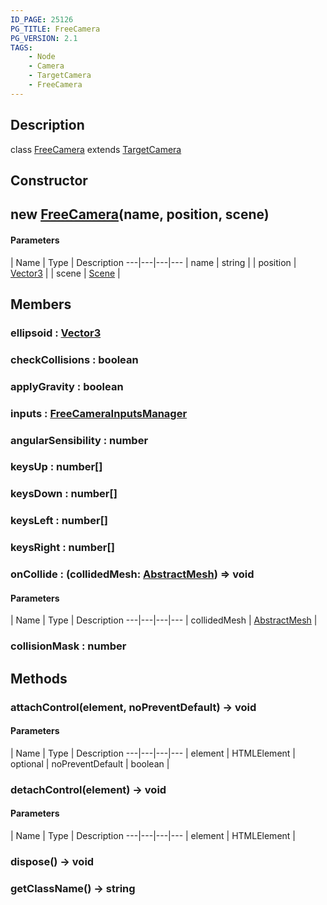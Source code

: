 ```yaml
---
ID_PAGE: 25126
PG_TITLE: FreeCamera
PG_VERSION: 2.1
TAGS:
    - Node
    - Camera
    - TargetCamera
    - FreeCamera
---
```

## Description

class [FreeCamera](/classes/3.1/FreeCamera) extends [TargetCamera](/classes/3.1/TargetCamera)



## Constructor

## new [FreeCamera](/classes/3.1/FreeCamera)(name, position, scene)



#### Parameters
 | Name | Type | Description
---|---|---|---
 | name | string | 
 | position | [Vector3](/classes/3.1/Vector3) | 
 | scene | [Scene](/classes/3.1/Scene) | 
## Members

### ellipsoid : [Vector3](/classes/3.1/Vector3)


### checkCollisions : boolean


### applyGravity : boolean


### inputs : [FreeCameraInputsManager](/classes/3.1/FreeCameraInputsManager)


### angularSensibility : number


### keysUp : number[]


### keysDown : number[]


### keysLeft : number[]


### keysRight : number[]


### onCollide : (collidedMesh: [AbstractMesh](/classes/3.1/AbstractMesh)) =&gt; void



#### Parameters
 | Name | Type | Description
---|---|---|---
 | collidedMesh | [AbstractMesh](/classes/3.1/AbstractMesh) | 

### collisionMask : number


## Methods

### attachControl(element, noPreventDefault) &rarr; void



#### Parameters
 | Name | Type | Description
---|---|---|---
 | element | HTMLElement | 
optional | noPreventDefault | boolean | 
### detachControl(element) &rarr; void



#### Parameters
 | Name | Type | Description
---|---|---|---
 | element | HTMLElement | 

### dispose() &rarr; void


### getClassName() &rarr; string


